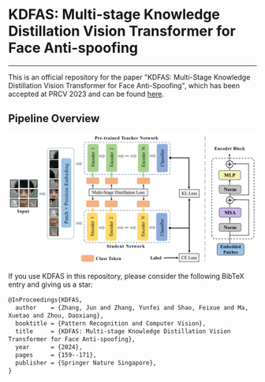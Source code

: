 # KDFAS: Multi-stage Knowledge Distillation Vision Transformer for Face Anti-spoofing

---
This is an official repository for the paper "KDFAS: Multi-Stage Knowledge Distillation Vision Transformer for Face Anti-Spoofing", which has been accepted at PRCV 2023 and can be found [here](https://link.springer.com/chapter/10.1007/978-981-99-8469-5_13).

## Pipeline Overview
![overview](images/framework.png)

If you use KDFAS in this repository, please consider the following BibTeX entry and giving us a star:
```
@InProceedings{KDFAS,
  author    = {Zhang, Jun and Zhang, Yunfei and Shao, Feixue and Ma, Xuetao and Zhou, Daoxiang},
  booktitle = {Pattern Recognition and Computer Vision},
  title     = {KDFAS: Multi-stage Knowledge Distillation Vision Transformer for Face Anti-spoofing},
  year      = {2024},
  pages     = {159--171},
  publisher = {Springer Nature Singapore},
}
```
